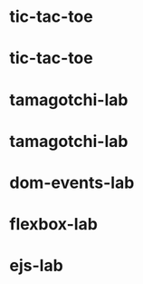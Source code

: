 # tic-tac-toe
# tic-tac-toe
# tamagotchi-lab
# tamagotchi-lab
# dom-events-lab
# flexbox-lab
# ejs-lab
